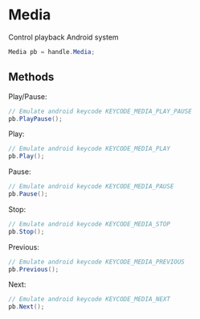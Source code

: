 # Media
Control playback Android system
``` csharp
Media pb = handle.Media;
```
## Methods
Play/Pause:
``` csharp
// Emulate android keycode KEYCODE_MEDIA_PLAY_PAUSE
pb.PlayPause();
```
Play:
``` csharp
// Emulate android keycode KEYCODE_MEDIA_PLAY
pb.Play();
```
Pause:
``` csharp
// Emulate android keycode KEYCODE_MEDIA_PAUSE
pb.Pause();
```
Stop:
``` csharp
// Emulate android keycode KEYCODE_MEDIA_STOP
pb.Stop();
```
Previous:
``` csharp
// Emulate android keycode KEYCODE_MEDIA_PREVIOUS
pb.Previous();
```
Next:
``` csharp
// Emulate android keycode KEYCODE_MEDIA_NEXT
pb.Next();
```